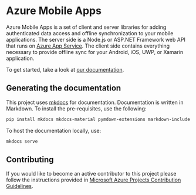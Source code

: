 # Azure Mobile Apps

Azure Mobile Apps is a set of client and server libraries for adding authenticated data access and offline synchronization to your mobile applications.  The server side is a Node.js or ASP.NET Framework web API that runs on [Azure App Service](https://azure.microsoft.com/services/app-service/).  The client side contains everything necessary to provide offline sync for your Android, iOS, UWP, or Xamarin application.

To get started, take a look at [our documentation](https://azure.github.io/azure-mobile-apps).

## Generating the documentation

This project uses [mkdocs](https://mkdocs.org) for documentation.  Documentation is written in Markdown.  To install the pre-requisites, use the following:

```bash
pip install mkdocs mkdocs-material pymdown-extensions markdown-include
```

To host the documentation locally, use:

```bash
mkdocs serve
```

## Contributing

If you would like to become an active contributor to this project please follow the instructions provided in [Microsoft Azure Projects Contribution Guidelines](http://azure.github.com/guidelines.html). 
